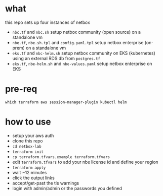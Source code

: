 # what
this repo sets up four instances of netbox
- `nbc.tf` and `nbc.sh` setup netbox community (open source) on a standalone vm
- `nbe.tf`, `nbe.sh.tpl` and `config.yaml.tpl` setup netbox enterprise (on-prem) on a standalone vm
- `eks.tf` and `nbc-helm.sh` setup netbox community on EKS (kubernetes) using an external RDS db from `postgres.tf`
- `eks.tf`, `nbe-helm.sh` and `nbe-values.yaml` setup netbox enterprise on EKS

# pre-req
```
which terraform aws session-manager-plugin kubectl helm
```

# how to use
- setup your aws auth
- clone this repo
- `cd netbox-lab`
- `terraform init`
- `cp terraform.tfvars.example terraform.tfvars`
- edit `terraform.tfvars` to add your nbe license id and define your region
- `terraform apply`
- wait ~12 minutes
- click the output links
- accept/get-past the tls warnings
- login with admin/admin or the passwords you defined
